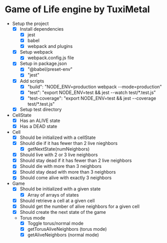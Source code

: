 # Game of Life engine by TuxiMetal

* Setup the project
  * [x] Install dependencies
    * [x] jest
    * [x] babel
    * [x] webpack and plugins
  * [x] Setup webpack
    * [x] webpack.config.js file
  * [x] Setup in package.json
    * [x] "@babel/preset-env"
    * [x] "jest"
  * [x] Add scripts
    * [x] "build": "NODE_ENV=production webpack --mode=production"
    * [x] "test": "export NODE_ENV=test && jest --watch test/*.test.js"
    * [x] "test-coverage": "export NODE_ENV=test && jest --coverage test/*.test.js"
  * [x] Setup test directory
* CellState
  * [x] Has an ALIVE state
  * [x] Has a DEAD state
* Cell
  * [x] Should be initialized with a cellState
  * [x] Should die if it has fewer than 2 live nieghbors
    * [x] getNextState(numNeighbors)
  * [x] Should live with 2 or 3 live neighbors
  * [x] Should stay dead if it has fewer than 2 live neighbors
  * [x] Should die with more than 3 neighbors
  * [x] Should stay dead with more than 3 neighbors
  * [x] Should come alive with exactly 3 neighbors
* Game
  * [x] Should be initialized with a given state
    * [x] Array of arrays of states
  * [x] Should retrieve a cell at a given cell
  * [x] Should get the number of alive neighbors for a given cell
  * [x] Should create the next state of the game
  * Torus mode
    * [x] Toggle torus/normal mode
    * [x] getTorusAliveNeighbors (torus mode)
    * [x] getAliveNeighbors (normal mode)
